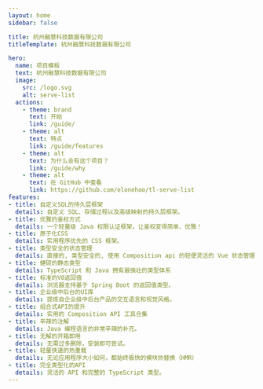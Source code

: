 ```yaml
---
layout: home
sidebar: false

title: 杭州融慧科技数据有限公司
titleTemplate: 杭州融慧科技数据有限公司

hero:
  name: 项目模板
  text: 杭州融慧科技数据有限公司
  image:
    src: /logo.svg
    alt: serve-list
  actions:
    - theme: brand
      text: 开始
      link: /guide/
    - theme: alt
      text: 特点
      link: /guide/features
    - theme: alt
      text: 为什么会有这个项目？
      link: /guide/why
    - theme: alt
      text: 在 GitHub 中查看
      link: https://github.com/elonehoo/tl-serve-list
features:
- title: 自定义SQL的持久层框架
  details: 自定义 SQL、存储过程以及高级映射的持久层框架。
- title: 优雅的鉴权方式
  details: 一个轻量级 Java 权限认证框架，让鉴权变得简单、优雅！
- title: 原子化CSS
  details: 实用程序优先的 CSS 框架。
- title: 类型安全的状态管理
  details: 直接的, 类型安全的, 使用 Composition api 的轻便灵活的 Vue 状态管理
- title: 健硕的静态类型
  details: TypeScript 和 Java 拥有最强壮的类型体系
- title: 标准的V8返回值
  details: 浏览器支持基于 Spring Boot 的返回值类型。
- title: 企业级中后台的UI库
  details: 提炼自企业级中后台产品的交互语言和视觉风格。
- title: 组合式API的提升
  details: 实用的 Composition API 工具合集
- title: 辛辣的注解
  details: Java 编程语言的非常辛辣的补充。
- title: 无解的开箱即用
  details: 无需过多删除，安装即可尝试。
- title: 轻量快速的热重载
  details: 无论应用程序大小如何，都始终极快的模块热替换（HMR）
- title: 完全类型化的API
  details: 灵活的 API 和完整的 TypeScript 类型。
---
```

